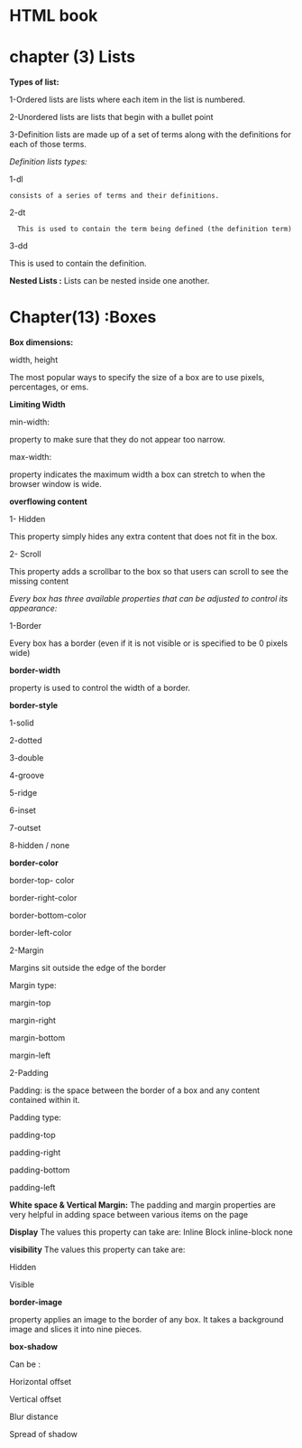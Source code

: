 # HTML book

# chapter (3) Lists

**Types of list:**

1-Ordered lists are lists where each item in the list is numbered.

2-Unordered lists are lists that begin with a bullet point

3-Definition lists are made up of a set of terms along with the definitions for each of those terms.

*Definition lists types:*

1-dl

    consists of a series of terms and their definitions.

2-dt

      This is used to contain the term being defined (the definition term)
3-dd

This is used to contain the definition.

**Nested Lists :**
Lists can be nested inside one another.


# Chapter(13) :Boxes
  
**Box dimensions:**

width, height

The most popular ways to specify the size of a box are to use pixels, percentages, or ems.

**Limiting Width**

 min-width:

property to make sure that they do not appear too narrow.

 max-width:

property indicates the maximum width a box can stretch to when the browser window is wide.

**overflowing content**

1-	Hidden

This property simply hides any extra content that does not fit in the box.

2-	Scroll

This property adds a scrollbar to the box so that users can scroll to see the missing content

*Every box has three available properties that can be adjusted to control its appearance:*

1-Border

 Every box has a border (even if it is not visible or is specified to be 0 pixels wide)


**border-width**

property is used to control the width of a border.

**border-style**

1-solid

2-dotted

3-double

4-groove

5-ridge

6-inset

7-outset

8-hidden / none

**border-color**

border-top- color

border-right-color

 border-bottom-color 

border-left-color

2-Margin

 Margins sit outside the edge of the border

Margin type:

margin-top 

margin-right 

margin-bottom

margin-left


2-Padding 

Padding: is the space between the border of a box and any content contained within it.

Padding type:

padding-top

padding-right 

padding-bottom 

padding-left

**White space & Vertical Margin:**
The padding and margin properties are very helpful in adding space between various items on the page

**Display**
The values this property can take are:
Inline
Block
inline-block
none


**visibility**
The values this property can take are:

Hidden

Visible


**border-image**

 property applies an image to the border of any box. It takes a background image and slices it into nine pieces.

**box-shadow**

Can be :

Horizontal offset

Vertical offset

Blur distance

Spread of shadow

